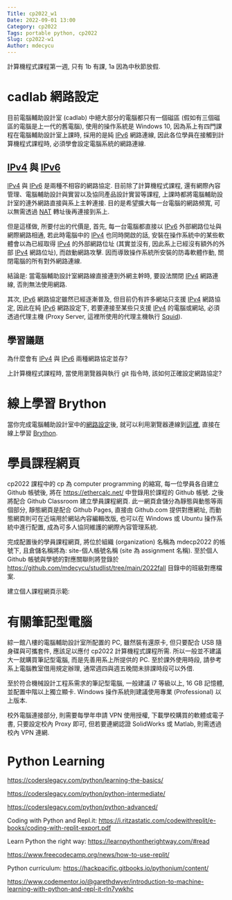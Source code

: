 ```yaml
---
Title: cp2022_w1
Date: 2022-09-01 13:00
Category: cp2022
Tags: portable python, cp2022
Slug: cp2022-w1
Author: mdecycu
---
```


計算機程式課程第一週, 只有 1b 有課, 1a 因為中秋節放假.

<!-- PELICAN_END_SUMMARY -->

cadlab 網路設定
====

目前電腦輔助設計室 (cadlab) 中絕大部分的電腦都只有一個磁區 (假如有三個磁區的電腦是上一代的舊電腦), 使用的操作系統是 Windows 10, 因為系上有四門課程在電腦輔助設計室上課時, 採用的是純 [IPv6] 網路連線, 因此各位學員在接觸到計算機程式課程時, 必須學會設定電腦系統的網路連線.

[IPv4] 與 [IPv6]
----

[IPv4] 與 [IPv6] 是兩種不相容的網路協定. 目前除了計算機程式課程, 還有網際內容管理、電腦輔助設計與實習以及協同產品設計實習等課程, 上課時都將電腦輔助設計室的連外網路直接與系上主幹連接. 目的是希望擴大每一台電腦的網路頻寬, 可以無需透過 [NAT] 轉址後再連接到系上.

但是這樣做, 所要付出的代價是, 首先, 每一台電腦都直接以 [IPv6] 外部網路位址與網際網路相通, 若此時電腦中的 [IPv4] 也同時開啟的話, 安裝在操作系統中的某些軟體會以為已經取得 [IPv4] 的外部網路位址 (其實並沒有, 因此系上已經沒有額外的外部 [IPv4] 網路位址), 而啟動網路攻擊. 因而導致操作系統所安裝的防毒軟體作動, 關閉電腦的所有對外網路連線.

結論是: 當電腦輔助設計室網路線直接連到外網主幹時, 要設法關閉 [IPv4] 網路連線, 否則無法使用網路.

其次, [IPv6] 網路協定雖然已經逐漸普及, 但目前仍有許多網站只支援 [IPv4] 網路協定, 因此在純 [IPv6] 網路設定下, 若要連接至某些只支援 [IPv4] 的電腦或網站, 必須透過代理主機 (Proxy Server, 這裡所使用的代理主機執行 [Squid]).

[Squid]: http://www.squid-cache.org/

學習議題
----

為什麼會有 [IPv4] 與 [IPv6] 兩種網路協定並存?

上計算機程式課程時, 當使用瀏覽器與執行 git 指令時, 該如何正確設定網路協定?

[IPv4]: https://zh.wikipedia.org/zh-tw/IPv4
[IPv6]: https://zh.wikipedia.org/zh-tw/IPv6
[NAT]: https://en.wikipedia.org/wiki/Network_address_translation
[這裡]: https://mde.tw/content/Python.html
[Brython]: https://brython.info/
[網路設定]: https://mde.tw/blog/2022-Fall-Intro-to-computer-programming.html#networksetup

<h1 id="learnbrython">線上學習 Brython</h1>

當你完成電腦輔助設計室中的[網路設定]後, 就可以利用瀏覽器連線到[這裡], 直接在線上學習 [Brython].

學員課程網頁
====

cp2022 課程中的 cp 為 computer programming 的縮寫, 每一位學員各自建立 Github 帳號後, 將在 <https://ethercalc.net/> 中登錄用於課程的 Github 帳號. 之後將配合 Github Classroom 建立學員課程網頁. 此一網頁倉儲分為靜態與動態等兩個部分, 靜態網頁是配合 Github Pages, 直接由 Github.com 提供對應網址, 而動態網頁則可在近端用於網站內容編輯改版, 也可以在 Windows 或 Ubuntu 操作系統中進行配置, 成為可多人協同維護的網際內容管理系統.

完成配置後的學員課程網頁, 將位於組織 (organization) 名稱為 mdecp2022 的帳號下, 且倉儲名稱將為: site-個人帳號名稱 (site 為 assignment 名稱). 至於個人 Github 帳號與學號的對應關聯則將登錄於 <https://github.com/mdecycu/studlist/tree/main/2022fall> 目錄中的班級對應檔案.

建立個人課程網頁示範:

有關筆記型電腦
====

綜一館八樓的電腦輔助設計室所配置的 PC, 雖然裝有還原卡, 但只要配合 USB 隨身碟與可攜套件, 應該足以應付 cp2022 計算機程式課程所需. 所以一般並不建議大一就購買筆記型電腦, 而是先善用系上所提供的 PC. 至於課外使用時段, 請參考系上電腦教室借用規定辦理, 通常週四與週五晚間未排課時段可以外借.

至於符合機械設計工程系需求的筆記型電腦, 一般建議 i7 等級以上, 16 GB 記憶體, 並配置中階以上獨立顯卡. Windows 操作系統則建議使用專業 (Professional) 以上版本.

校外電腦連接部分, 則需要每學年申請 VPN 使用授權, 下載學校購買的軟體或電子書, 只要設定校內 Proxy 即可, 但若要連網認證 SolidWorks 或 Matlab, 則需透過校內 VPN 連網.

Python Learning
====

<https://coderslegacy.com/python/learning-the-basics/>

<https://coderslegacy.com/python/python-intermediate/>

<https://coderslegacy.com/python/python-advanced/>

Coding with Python and Repl.it: <https://i.ritzastatic.com/codewithreplit/e-books/coding-with-replit-export.pdf>

Learn Python the right way: <https://learnpythontherightway.com/#read>

<https://www.freecodecamp.org/news/how-to-use-replit/>

Python curriculum: <https://hackpacific.gitbooks.io/pythonium/content/>

<https://www.codementor.io/@garethdwyer/introduction-to-machine-learning-with-python-and-repl-it-rln7ywkhc>


